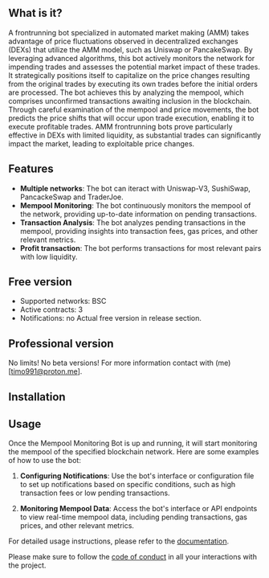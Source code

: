 ## What is it?
A frontrunning bot specialized in automated market making (AMM) takes advantage of price fluctuations observed in decentralized exchanges (DEXs) that utilize the AMM model, such as Uniswap or PancakeSwap. By leveraging advanced algorithms, this bot actively monitors the network for impending trades and assesses the potential market impact of these trades. It strategically positions itself to capitalize on the price changes resulting from the original trades by executing its own trades before the initial orders are processed. The bot achieves this by analyzing the mempool, which comprises unconfirmed transactions awaiting inclusion in the blockchain. Through careful examination of the mempool and price movements, the bot predicts the price shifts that will occur upon trade execution, enabling it to execute profitable trades. AMM frontrunning bots prove particularly effective in DEXs with limited liquidity, as substantial trades can significantly impact the market, leading to exploitable price changes.

## Features
- **Multiple networks**: The bot can iteract with Uniswap-V3, SushiSwap, PancackeSwap and TraderJoe.
- **Mempool Monitoring**: The bot continuously monitors the mempool of the network, providing up-to-date information on pending transactions.
- **Transaction Analysis**: The bot analyzes pending transactions in the mempool, providing insights into transaction fees, gas prices, and other relevant metrics.
- **Profit transaction**: The bot performs transactions for most relevant pairs with low liquidity.

## Free version
- Supported networks: BSC
- Active contracts: 3
- Notifications: no
Actual free version in release section.

## Professional version
No limits!
No beta versions! 
For more information contact with (me)[timo991@proton.me].

## Installation


## Usage

Once the Mempool Monitoring Bot is up and running, it will start monitoring the mempool of the specified blockchain network. Here are some examples of how to use the bot:

1. **Configuring Notifications**: Use the bot's interface or configuration file to set up notifications based on specific conditions, such as high transaction fees or low pending transactions.

2. **Monitoring Mempool Data**: Access the bot's interface or API endpoints to view real-time mempool data, including pending transactions, gas prices, and other relevant metrics.

For detailed usage instructions, please refer to the [documentation](docs/README.md).


Please make sure to follow the [code of conduct](CODE_OF_CONDUCT.md) in all your interactions with the project.

